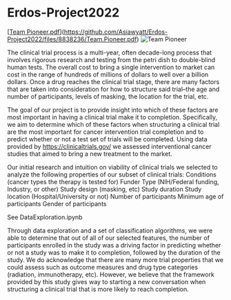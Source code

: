 # Erdos-Project2022


[[Team Pioneer.pdf](https://user-images.githubusercontent.com/98902426/172016057-07f8758e-382c-4280-8580-26311bb5ea46.png)](https://github.com/Asiawyatt/Erdos-Project2022/files/8838236/Team.Pioneer.pdf)
![Team Pioneer](https://user-images.githubusercontent.com/98902426/172016057-07f8758e-382c-4280-8580-26311bb5ea46.png)

The clinical trial process is a multi-year, often decade-long process that involves rigorous research and testing from the petri dish to double-blind human tests. The overall cost to bring a single intervention to market can cost in the range of hundreds of millions of dollars to well over a billion dollars. Once a drug reaches the clinical trial stage, there are many factors that are taken into consideration for how to structure said trial–the age and number of participants, levels of masking, the location for the trial, etc. 

The goal of our project is to provide insight into which of these factors are most important in having a clinical trial make it to completion. Specifically, we aim to determine which of these factors when structuring a clinical trial are the most important for cancer intervention trial completion and to predict whether or not a test set of trials will be completed. Using data provided by https://clinicaltrials.gov/ we assessed interventional cancer studies that aimed to bring a new treatment to the market.

Our initial research and intuition on viability of clinical trials we selected to analyze the following properties of our subset of clinical trials:
Conditions (cancer types the therapy is tested for)
Funder Type (NIH/Federal funding, Industry, or other)
Study design (masking, etc)
Study duration
Study location (Hospital/University or not)
Number of participants
Minimum age of participants
Gender of participants 

See DataExploration.ipynb

Through data exploration and a set of classification algorithms, we were able to determine that out of all of our selected features, the number of participants enrolled in the study was a driving factor in predicting whether or not a study was to make it to completion, followed by the duration of the study. We do acknowledge that there are many more trial properties that we could assess such as outcome measures and drug type categories (radiation, immunotherapy, etc). However, we believe that the framework provided by this study gives way to starting a new conversation when structuring a clinical trial that is more likely to reach completion.
